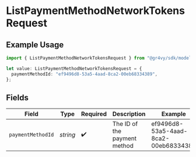# ListPaymentMethodNetworkTokensRequest

## Example Usage

```typescript
import { ListPaymentMethodNetworkTokensRequest } from "@gr4vy/sdk/models/operations";

let value: ListPaymentMethodNetworkTokensRequest = {
  paymentMethodId: "ef9496d8-53a5-4aad-8ca2-00eb68334389",
};
```

## Fields

| Field                                | Type                                 | Required                             | Description                          | Example                              |
| ------------------------------------ | ------------------------------------ | ------------------------------------ | ------------------------------------ | ------------------------------------ |
| `paymentMethodId`                    | *string*                             | :heavy_check_mark:                   | The ID of the payment method         | ef9496d8-53a5-4aad-8ca2-00eb68334389 |